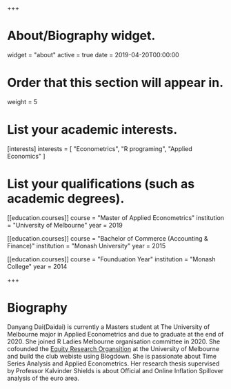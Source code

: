 +++
# About/Biography widget.
widget = "about"
active = true
date = 2019-04-20T00:00:00

# Order that this section will appear in.
weight = 5

# List your academic interests.
[interests]
  interests = [
    "Econometrics",
    "R programing",
    "Applied Economics"
  ]

# List your qualifications (such as academic degrees).

[[education.courses]]
  course = "Master of Applied Econometrics"
  institution = "University of Melbourne"
  year = 2019
  
[[education.courses]]
  course = "Bachelor of Commerce (Accounting & Finance)"
  institution = "Monash University"
  year = 2015

[[education.courses]]
  course = "Founduation Year"
  institution = "Monash College"
  year = 2014
 
+++

# Biography

Danyang Dai(Daidai) is currently a Masters student at The University of Melbourne major in Applied Econometrics and due to graduate at the end of 2020. She joined R Ladies Melbourne organisation committee in 2020. She cofounded the [Equity Research Organsition](https://equityresearch.netlify.app/) at the University of Melbourne and build the club webiste using Blogdown. She is passionate about Time Series Analysis and Applied Econometrics. Her research thesis supervised by Professor Kalvinder Shields is about Official and Online Inflation Spillover analysis of the
euro area. 

